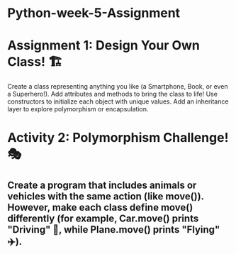 # Python-week-5-Assignment

# Assignment 1: Design Your Own Class! 🏗️
 Create a class representing anything you like (a Smartphone, Book, or even a Superhero!).
 Add attributes and methods to bring the class to life!
 Use constructors to initialize each object with unique values.
 Add an inheritance layer to explore polymorphism or encapsulation.


# Activity 2: Polymorphism Challenge! 🎭
## Create a program that includes animals or vehicles with the same action (like move()). However, make each class define move() differently (for example, Car.move() prints "Driving" 🚗, while Plane.move() prints "Flying" ✈️).
